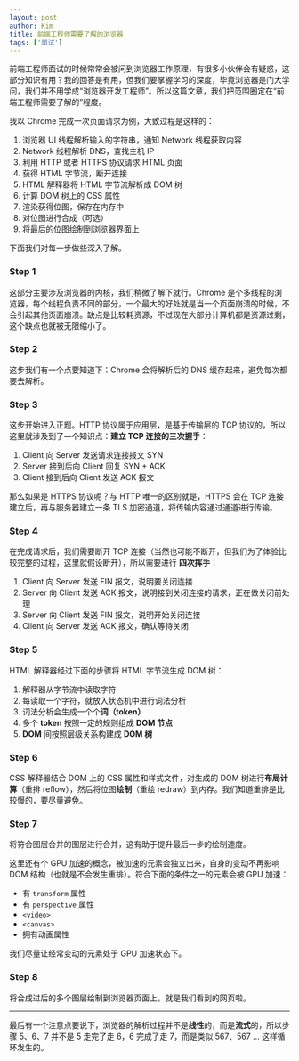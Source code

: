 ```yaml
---
layout: post
author: Kim
title: 前端工程师需要了解的浏览器
tags: ['面试']
---
```


前端工程师面试的时候常常会被问到浏览器工作原理，有很多小伙伴会有疑惑，这部分知识有用？我的回答是有用，但我们要掌握学习的深度，毕竟浏览器是门大学问，我们并不用学成“浏览器开发工程师”。所以这篇文章，我们把范围圈定在“前端工程师需要了解的”程度。

我以 Chrome 完成一次页面请求为例，大致过程是这样的：

1. 浏览器 UI 线程解析输入的字符串，通知 Network 线程获取内容
1. Network 线程解析 DNS，查找主机 IP
1. 利用 HTTP 或者 HTTPS 协议请求 HTML 页面
1. 获得 HTML 字节流，断开连接
1. HTML 解释器将 HTML 字节流解析成 DOM 树
1. 计算 DOM 树上的 CSS 属性
1. 渲染获得位图，保存在内存中
1. 对位图进行合成（可选）
1. 将最后的位图绘制到浏览器界面上

下面我们对每一步做些深入了解。

### Step 1

这部分主要涉及浏览器的内核，我们稍微了解下就行。Chrome 是个多线程的浏览器，每个线程负责不同的部分，一个最大的好处就是当一个页面崩溃的时候，不会引起其他页面崩溃。缺点是比较耗资源，不过现在大部分计算机都是资源过剩，这个缺点也就被无限缩小了。

### Step 2

这步我们有一个点要知道下：Chrome 会将解析后的 DNS 缓存起来，避免每次都要去解析。

### Step 3

这步开始进入正题。HTTP 协议属于应用层，是基于传输层的 TCP 协议的，所以这里就涉及到了一个知识点：**建立 TCP 连接的三次握手**：

1. Client 向 Server 发送请求连接报文 SYN
1. Server 接到后向 Client 回复 SYN + ACK
1. Client 接到后向 Client 发送 ACK 报文

那么如果是 HTTPS 协议呢？与 HTTP 唯一的区别就是，HTTPS 会在 TCP 连接建立后，再与服务器建立一条 TLS 加密通道，将传输内容通过通道进行传输。

### Step 4

在完成请求后，我们需要断开 TCP 连接（当然也可能不断开，但我们为了体验比较完整的过程，这里就假设断开），所以需要进行 **四次挥手**：

1. Client 向 Server 发送 FIN 报文，说明要关闭连接
2. Server 向 Client 发送 ACK 报文，说明接到关闭连接的请求，正在做关闭前处理
3. Server 向 Client 发送 FIN 报文，说明开始关闭连接
4. Client 向 Server 发送 ACK 报文，确认等待关闭

### Step 5

HTML 解释器经过下面的步骤将 HTML 字节流生成 DOM 树：

1. 解释器从字节流中读取字符
1. 每读取一个字符，就放入状态机中进行词法分析
1. 词法分析会生成一个个**词（token）**
1. 多个 **token** 按照一定的规则组成 **DOM 节点**
1. **DOM** 间按照层级关系构建成 **DOM 树**

### Step 6

CSS 解释器结合 DOM 上的 CSS 属性和样式文件，对生成的 DOM 树进行**布局计算**（重排 reflow），然后将位图**绘制**（重绘 redraw）到内存。我们知道重排是比较慢的，要尽量避免。

### Step 7

将符合图层合并的图层进行合并，这有助于提升最后一步的绘制速度。

这里还有个 GPU 加速的概念，被加速的元素会独立出来，自身的变动不再影响 DOM 结构（也就是不会发生重排）。符合下面的条件之一的元素会被 GPU 加速：

- 有 `transform` 属性
- 有 `perspective` 属性
- `<video>`
- `<canvas>`
- 拥有动画属性

我们尽量让经常变动的元素处于 GPU 加速状态下。

### Step 8

将合成过后的多个图层绘制到浏览器页面上，就是我们看到的网页啦。

---

最后有一个注意点要说下，浏览器的解析过程并不是**线性**的，而是**流式**的，所以步骤 5、6、7 并不是 5 走完了走 6，6 完成了走 7，而是类似 567、567 ... 这样循环发生的。

